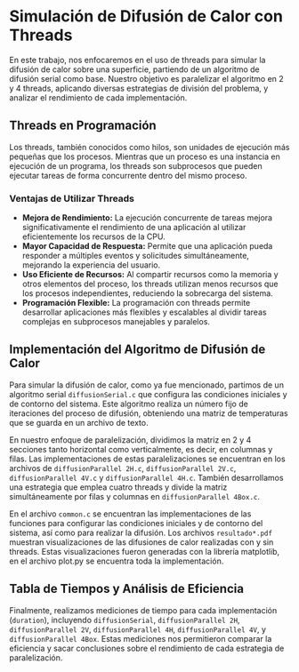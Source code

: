 # Simulación de Difusión de Calor con Threads

En este trabajo, nos enfocaremos en el uso de threads para simular la difusión de calor sobre una superficie, partiendo de un algoritmo de difusión serial como base. Nuestro objetivo es paralelizar el algoritmo en 2 y 4 threads, aplicando diversas estrategias de división del problema, y analizar el rendimiento de cada implementación.

## Threads en Programación

Los threads, también conocidos como hilos, son unidades de ejecución más pequeñas que los procesos. Mientras que un proceso es una instancia en ejecución de un programa, los threads son subprocesos que pueden ejecutar tareas de forma concurrente dentro del mismo proceso. 
### Ventajas de Utilizar Threads
- **Mejora de Rendimiento:** La ejecución concurrente de tareas mejora significativamente el rendimiento de una aplicación al utilizar eficientemente los recursos de la CPU.
- **Mayor Capacidad de Respuesta:** Permite que una aplicación pueda responder a múltiples eventos y solicitudes simultáneamente, mejorando la experiencia del usuario.
- **Uso Eficiente de Recursos:** Al compartir recursos como la memoria y otros elementos del proceso, los threads utilizan menos recursos que los procesos independientes, reduciendo la sobrecarga del sistema.
- **Programación Flexible:** La programación con threads permite desarrollar aplicaciones más flexibles y escalables al dividir tareas complejas en subprocesos manejables y paralelos.

## Implementación del Algoritmo de Difusión de Calor

Para simular la difusión de calor, como ya fue mencionado, partimos de un algoritmo serial `diffusionSerial.c` que configura las condiciones iniciales y de contorno del sistema. Este algoritmo realiza un número fijo de iteraciones del proceso de difusión, obteniendo una matriz de temperaturas que se guarda en un archivo de texto.

En nuestro enfoque de paralelización, dividimos la matriz en 2 y 4 secciones tanto horizontal como verticalmente, es decir, en columnas y filas. Las implementaciones de estas paralelizaciones se encuentran en los archivos de `diffusionParallel 2H.c`, `diffusionParallel 2V.c`, `diffusionParallel 4V.c` y `diffusionParallel 4H.c`. También desarrollamos una estrategia que emplea cuatro threads y divide la matriz simultáneamente por filas y columnas en `diffusionParallel 4Box.c`.

En el archivo `common.c` se encuentran las implementaciones de las funciones para configurar las condiciones iniciales y de contorno del sistema, así como para realizar la difusión. Los archivos `resultado*.pdf` muestran visualizaciones de las difusiones de calor realizadas con y sin threads. Estas visualizaciones fueron generadas con la librería matplotlib, en el archivo plot.py se encuentra toda la implementación.

## Tabla de Tiempos y Análisis de Eficiencia

Finalmente, realizamos mediciones de tiempo para cada implementación (`duration`), incluyendo `diffusionSerial`, `diffusionParallel 2H`, `diffusionParallel 2V`, `diffusionParallel 4H`, `diffusionParallel 4V`, y `diffusionParallel 4Box`. Estas mediciones nos permitieron comparar la eficiencia y sacar conclusiones sobre el rendimiento de cada estrategia de paralelización.
